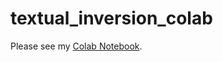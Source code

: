 # textual_inversion_colab
 
Please see my [Colab Notebook](https://colab.research.google.com/github/xjdeng/textual_inversion_colab/blob/main/textual_inversion_colab.ipynb).
